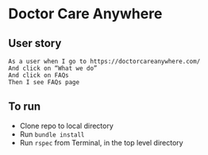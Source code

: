 # Doctor Care Anywhere


## User story

```
As a user when I go to https://doctorcareanywhere.com/
And click on “What we do”
And click on FAQs
Then I see FAQs page
```

## To run

- Clone repo to local directory
- Run `bundle install`
- Run `rspec` from Terminal, in the top level directory
